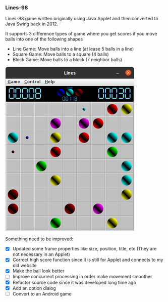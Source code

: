 ### Lines-98
Lines-98 game written originally using Java Applet and then converted to Java Swing back in 2012.

It supports 3 difference types of game where you get scores if you move balls into one of the following shapes
- Line Game: Move balls into a line (at lease 5 balls in a line)
- Square Game: Move balls to a square (4 balls)
- Block Game: Move balls to a block (7 neighbor balls)

![Lines98-Screenshot](Lines98-Screenshot.png)

Something need to be improved:
- [x] Updated some frame properties like size, position, title, etc (They are not necessary in an Applet)
- [x] Correct high score function since it is still for Applet and connects to my old website
- [x] Make the ball look better
- [ ] Improve concurrent processing in order make movement smoother
- [x] Refactor source code since it was developed long time ago
- [x] Add an option dialog
- [ ] Convert to an Android game
